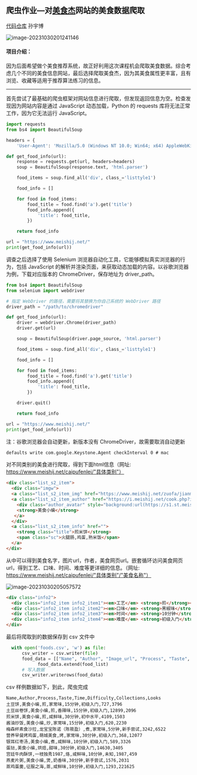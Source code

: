 ## 爬虫作业—对[美食杰](https://www.meishij.net)网站的美食数据爬取

[代码仓库](https://github.com/BoggySyb/Foods-Spider)  孙宇博

![image-20231030201241146](https://p.ipic.vip/2sna59.png)

#### 项目介绍：

因为后面希望做个美食推荐系统，故正好利用这次课程机会爬取美食数据。综合考虑几个不同的美食信息网站，最后选择爬取美食杰，因为其美食属性更丰富，且有浏览、收藏等适用于推荐算法练习的信息。

------

首先尝试了最基础的爬虫框架对网站信息进行爬取，但发现返回信息为空。检查发现因为网站内容是通过 JavaScript 动态加载，Python 的 requests 库将无法正常工作，因为它无法运行 JavaScript。

```python
import requests
from bs4 import BeautifulSoup

headers = {
    'User-Agent': 'Mozilla/5.0 (Windows NT 10.0; Win64; x64) AppleWebKit/537.36 (KHTML, like Gecko) Chrome/89.0.4389.82 Safari/537.36'}

def get_food_info(url):
    response = requests.get(url, headers=headers)
    soup = BeautifulSoup(response.text, 'html.parser')

    food_items = soup.find_all('div', class_='listtyle1')

    food_info = []

    for food in food_items:
        food_title = food.find('a').get('title')
        food_info.append({
            'title': food_title,
        })

    return food_info

url = "https://www.meishij.net/"
print(get_food_info(url))
```

调查之后选择了使用  Selenium 浏览器自动化工具，它能够模拟真实浏览器的行为，包括 JavaScript 的解析并渲染页面，来获取动态加载的内容。以谷歌浏览器为例，下载对应版本的 ChromeDriver，保存地址为 driver_path。

```python
from bs4 import BeautifulSoup
from selenium import webdriver

# 指定 WebDriver 的路径，需要将其替换为你自己系统的 WebDriver 路径
driver_path = "/path/to/chromedriver"

def get_food_info(url):
    driver = webdriver.Chrome(driver_path)
    driver.get(url)

    soup = BeautifulSoup(driver.page_source, 'html.parser')

    food_items = soup.find_all('div', class_='listtyle1')

    food_info = []

    for food in food_items:
        food_title = food.find('a').get('title')
        food_info.append({
            'title': food_title,
        })

    driver.quit()

    return food_info

url = "https://www.meishij.net/"
print(get_food_info(url))
```

注：谷歌浏览器会自动更新，新版本没有 ChromeDriver，故需要取消自动更新

```cmd
defaults write com.google.Keystone.Agent checkInterval 0 # mac
```

对不同类别的美食进行爬取，得到下面html信息（网址: https://www.meishij.net/caipufenlei/"具体类别"）

```html
<div class="list_s2_item">
  <div class="imgw">
  <a class="list_s2_item_img" href="https://www.meishij.net/zuofa/jianmibing_3.html" style="background:url(https://s1.st.meishij.net/r/41/203/113291/s113291_154340022529574.jpg) center no-repeat;background-size:cover;"></a>
  <a class="list_s2_item_author" href="https://i.meishij.net/cook.php?id=113291">
    <div class="author_avatar" style="background:url(https://s1.st.meishij.net/user/41/203/st113291_86576.jpg) center no-repeat;background-size:cover;"></div>
    <strong>美食小编</strong>
   </a>
  </div>
  <a class="list_s2_item_info" href="">
    <strong class="title">煎米饼</strong>
    <span class="sc">火腿肠,鸡蛋,熟米饭</span>
  </a>
</div>
```

从中可以得到美食名字，图片url，作者，美食网页url。嵌套循环访问美食网页url，得到工艺、口味、时间、难度等更详细的信息。（网址: https://www.meishij.net/caipufenlei/"具体类别"/"美食名称"）

![image-20231030205057572](https://p.ipic.vip/hnz9fr.png)

```html
<div class="info2">
  <div class="info2_item info2_item1"><em>工艺</em> <strong>煎</strong></div>
  <div class="info2_item info2_item2"><em>口味</em> <strong>黑椒味</strong></div> 
  <div class="info2_item info2_item3"><em>时间</em> <strong>10分钟</strong></div> 
  <div class="info2_item info2_item4"><em>难度</em> <strong>初级入门</strong></div>
</div>
```

最后将爬取到的数据保存到 csv 文件中

```python
  with open('foods.csv', 'w') as file:
      csv_writer = csv.writer(file)
      food_data = [["Name", "Author", "Image_url", "Process", "Taste", "Time", "Difficulty", "Collections", "Looks"]]
			food_data.extend(food_list)
      # 写入数据
      csv_writer.writerows(food_data)
```

csv 样例数据如下，到此，爬虫完成

```csv
Name,Author,Process,Taste,Time,Difficulty,Collections,Looks
土豆饼,美食小编,煎,家常味,15分钟,初级入门,727,3796
土豆丝卷饼,美食小编,煎,香辣味,15分钟,初级入门,12899,2096
煎米饼,美食小编,煎,咸鲜味,30分钟,初中水平,4109,1503
酱油炒饭,美食小编,炒,家常味,15分钟,初级入门,620,2230
梅森杯素食沙拉,龙宝宝陈诺（陈筱盈）,煮,家常味,5分钟,新手尝试,3242,6522
营养早餐烤鸡蛋,萌城美食,烤,家常味,30分钟,初级入门,368,12077
银耳红枣汤,美食小编,煮,咸鲜味,10分钟,初级入门,589,3326
蛋挞,美食小编,烘焙,甜味,30分钟,初级入门,14630,3405
宫廷牛肉酥饼,一枝独秀1987,烙,咸鲜味,10分钟,未知,1987,459
燕麦片粥,美食小编,煲,奶香味,30分钟,新手尝试,1576,2031
蒸鸡蛋羹,征服之海,蒸,咸鲜味,10分钟,初级入门,1293,221625
```

